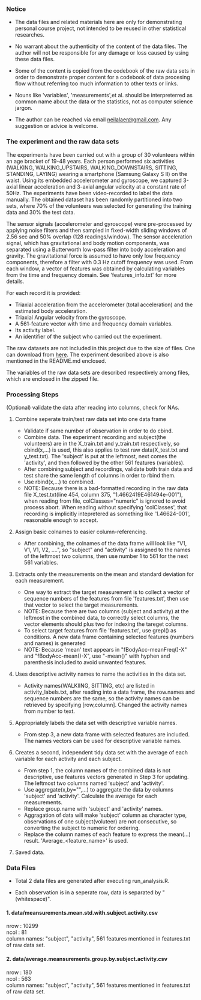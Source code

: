 
### Notice

* The data files and related materials here are only for demonstrating personal course project, not intended to be reused in other statistical researches.   

* No warrant about the authenticity of the content of the data files. The author will not be responsible for any damage or loss caused by using these data files.

* Some of the content is copied from the codebook of the raw data sets in order to demonstrate proper content for a codebook of data procesing flow without referring too much information to other texts or links. 

* Nouns like 'variables', 'measurements',et al. should be interpreterred as common name about the data or the statistics, not as computer science jargon.


* The author can be reached via email neilalaer@gmail.com. Any suggestion or advice is welcome.



### The experiment and the raw data sets


The experiments have been carried out with a group of 30 volunteers within an age bracket of 19-48 years. Each person performed six activities (WALKING, WALKING_UPSTAIRS, WALKING_DOWNSTAIRS, SITTING, STANDING, LAYING) wearing a smartphone (Samsung Galaxy S II) on the waist. Using its embedded accelerometer and gyroscope, we captured 3-axial linear acceleration and 3-axial angular velocity at a constant rate of 50Hz. The experiments have been video-recorded to label the data manually. The obtained dataset has been randomly partitioned into two sets, where 70% of the volunteers was selected for generating the training data and 30% the test data. 

The sensor signals (accelerometer and gyroscope) were pre-processed by applying noise filters and then sampled in fixed-width sliding windows of 2.56 sec and 50% overlap (128 readings/window). The sensor acceleration signal, which has gravitational and body motion components, was separated using a Butterworth low-pass filter into body acceleration and gravity. The gravitational force is assumed to have only low frequency components, therefore a filter with 0.3 Hz cutoff frequency was used. From each window, a vector of features was obtained by calculating variables from the time and frequency domain. See 'features_info.txt' for more details. 

For each record it is provided:

- Triaxial acceleration from the accelerometer (total acceleration) and the estimated body acceleration.
- Triaxial Angular velocity from the gyroscope. 
- A 561-feature vector with time and frequency domain variables. 
- Its activity label. 
- An identifier of the subject who carried out the experiment.


The raw datasets are not included in this project due to the size of files. One can download from [here](<https://d396qusza40orc.cloudfront.net/getdata%2Fprojectfiles%2FUCI%20HAR%20Dataset.zip>). The experiment described above is also mentioned in the README.md enclosed.

The variables of the raw data sets are described respectively among files, which are enclosed in the zipped file.


### Processing Steps


   (Optional) validate the data after reading into columns, check for NAs.


1. Combine seperate train/test raw data set into one data frame
	* Validate if same number of observation in order to do cbind.
	* Combine data. The experiment recording and subject(the volunteers) are in the X_train.txt and y_train.txt respectively, so cbind(x,...) is used, this also applies to test raw data(X_test.txt and y_test.txt). The 'subject' is put at the leftmost, next comes the 'activity', and then followed by the other 561 features (variables).
	* After combining subject and recordings, validate both train data and test share the same length of columns in order to rbind them.
	* Use rbind(x,...) to combined.
	* NOTE: Because there is a bad-formatted recording in the raw data file X_test.txt(line 454, column 375, "1.4662419E461494e-001"), when reading from file, colClasses="numeric" is ignored to avoid process abort. When reading without specifying 'colClasses', that recording is implicitly intepretered as something like '1.46624-001', reasonable enough to accept.   
	
2.  Assign basic colnames to easier column-referencing.   
	* After combining, the colnames of the data frame will look like "V1, V1, V1, V2, ....", so "subject" and "activity" is assigned to the names of the leftmost two columns, then use number 1 to 561 for the next 561 variables.  
	
	
3.  Extracts only the measurements on the mean and standard deviation for each measurement.
	* One way to extract the target measurement is to collect a vector of sequence numbers of the features from file 'features.txt', then use that vector to select the target measurements.
	* NOTE: Because there are two columns (subject and activity) at the leftmost in the combined data, to correctly select columns, the vector elements should plus two for indexing the tareget columns. 
	* To select target features from file 'features.txt', use grepl() as conditions. A new data frame containing  selected features (numbers and names) is generated
	* NOTE: Because 'mean' text appears in "fBodyAcc-meanFreq()-X" and "fBodyAcc-mean()-X", use "-mean()" with hyphen and parenthesis included to avoid unwanted features.


4. Uses descriptive activity names to name the activities in the data set.
	* Activity names(WALKIING, SITTING, etc) are listed in activity_labels.txt, after reading into a data frame, the row.names and sequence numbers are the same, so the activity names can be retrieved by specifying [row,column]. Changed the activity names from number to text.
	
5. Appropriately labels the data set with descriptive variable names. 
	* From step 3, a new data frame with selected features are included. The names vectors can be used for descriptive variable names.
	
6. Creates a second, independent tidy data set with the average of each variable for each activity and each subject.
	* From step 1, the column names of the combined data is not descriptive, use features vectors generated in Step 3 for updating. The leftmost two columns named 'subject' and 'activity'.
	* Use aggregate(x,by="",...) to aggregate the data by columns 'subject' and 'activity'. Calculate the average for each measurements.
	* Replace group.name with 'subject' and 'activity' names.
	* Aggragation of data will make 'subject' column as character type, observations of one subject(voluteer) are not consecutive, so converting the subject to numeric for ordering.
	* Replace the column names of each feature to express the mean(...) result. 'Average_<feature_name>' is used.

7. Saved data.


### Data Files

- Total 2 data files are generated after executing run_analysis.R.

- Each observation is in a seperate row, data is separated by "(whitespace)". 


#### 1. data/meansurements.mean.std.with.subject.activity.csv

nrow : 10299  
ncol : 81   
column names:  "subject", "activity", 561 features mentioned in features.txt of raw data set.


#### 2. data/average.meansurements.group.by.subject.activity.csv

nrow : 180  
ncol : 563   
column names:  "subject", "activity", 561 features mentioned in features.txt of raw data set.


